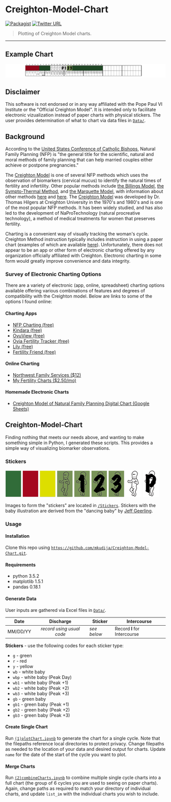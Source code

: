 # Creighton-Model-Chart

[![Packagist](https://img.shields.io/packagist/l/doctrine/orm.svg?maxAge=2592000)](https://github.com/mkudija/Creighton-Model-Chart/blob/master/LICENSE)
[![Twitter URL](https://img.shields.io/twitter/url/http/shields.io.svg?style=social&maxAge=2592000)](https://twitter.com/mkudija)

> Plotting of Creighton Model charts.

---

## Example Chart
![Example](https://github.com/mkudija/Creighton-Model-Chart/blob/master/Charts/example1.png)

## Disclaimer
This software is not endorsed or in any way affiliated with the Pope Paul VI Institute or the "Official Creighton Model". It is intended only to facilitate electronic vizualization instead of paper charts with physical stickers. The user provides determination of what to chart via data files in [`Data/`](https://github.com/mkudija/Creighton-Model-Chart/tree/master/Data). 

## Background
According to the [United States Conference of Catholic Bishops](http://www.usccb.org/issues-and-action/marriage-and-family/natural-family-planning/what-is-nfp/), Natural Family Planning (NFP) is "the general title for the scientific, natural and moral methods of family planning that can help married couples either achieve or postpone pregnancies."

The [Creighton Model](http://www.creightonmodel.com/index.html) is one of several NFP methods which uses the observation of biomarkers (cervical mucus) to identify the natural times of fertility and infertility. Other popular methods include [the Billings Model](http://www.woomb.org/), [the Sympto-Thermal Method](https://sympto.org/data/manual_en_sympto.pdf), and [the Marquette Model](http://nfp.marquette.edu/), with information about other methods [here](http://www.usccb.org/issues-and-action/marriage-and-family/natural-family-planning/what-is-nfp/methods.cfm) and [here](http://verilymag.com/2016/12/how-to-chart-your-cycle-creighton-billings-two-day-sympto-thermal-marquette-lactational). The [Creighton Model](http://www.unleashingthepower.info/PDFs/IA_IntroCrMS.pdf) was developed by Dr. Thomas Hilgers at Creighton University in the 1970's and 1980's and is one of the most popular NFP methods. It has been widely studied, and has also led to the development of NaProTechnology (natural procreative technology), a method of medical treatments for women that preserves fertility.

Charting is a convenient way of visually tracking the woman's cycle. Creighton Method instruction typically includes instruction in using a paper chart (examples of which are available [here](http://www.creightonmodel.com/background.htm)). Unfortunately, there does not appear to be an app or other form of electronic charting offered by any organization officially affiliated with Creighton. Electronic charting in some form would greatly improve convenience and data integrity.

### Survey of Electronic Charting Options
There are a variety of electronic (app, online, spreadsheet) charting options available offering various combinations of features and degrees of compatibility with the Creighton model. Below are links to some of the options I found online:

#### Charting Apps
* [NFP Charting (free)](https://itunes.apple.com/us/app/nfp-charting/id300767738?mt=8)
* [Kindara (free)](https://www.kindara.com/)
* [OvuView (free)](https://play.google.com/store/apps/details?id=com.sleekbit.ovuview&hl=en)
* [Ovia Fertility Tracker (free)](https://itunes.apple.com/us/app/ovia-fertility-tracker-ovulation-calculator/id570244389?mt=8)
* [Lily (free)](http://whimsicallily.com/lily/appstore.php)
* [Fertility Friend (free)](https://itunes.apple.com/app/apple-store/id443919067?mt=8)

#### Online Charting
* [Northwest Family Services ($12)](http://www.nwfs.org/natural-family-planning/online-charting)
* [My Fertility Charts ($2.50/mo)](http://www.myfertilitycharts.com/)

#### Homemade Electronic Charts
* [Creighton Model of Natural Family Planning Digital Chart (Google Sheets)](http://nfpandme.blogspot.com/2012/03/good-bye-paper-charts.html)

## Creighton-Model-Chart
Finding nothing that meets our needs above, and wanting to make something simple in Python, I generated these scripts. This provides a simple way of visualizing biomarker observations.

### Stickers
<img src="https://github.com/mkudija/Creighton-Model-Chart/blob/master/Stickers/g.png" width="50"/> <img src="https://github.com/mkudija/Creighton-Model-Chart/blob/master/Stickers/r.png" width="50"/> <img src="https://github.com/mkudija/Creighton-Model-Chart/blob/master/Stickers/y.png" width="50"/> <img src="https://github.com/mkudija/Creighton-Model-Chart/blob/master/Stickers/gb.png" width="50"/> <img src="https://github.com/mkudija/Creighton-Model-Chart/blob/master/Stickers/gb1.png" width="50"/> <img src="https://github.com/mkudija/Creighton-Model-Chart/blob/master/Stickers/gb2.png" width="50"/> <img src="https://github.com/mkudija/Creighton-Model-Chart/blob/master/Stickers/gb3.png" width="50"/> <img src="https://github.com/mkudija/Creighton-Model-Chart/blob/master/Stickers/wb.png" width="50"/> <img src="https://github.com/mkudija/Creighton-Model-Chart/blob/master/Stickers/wbp.png" width="50"/>

Images to form the "stickers" are located in [`/Stickers`](https://github.com/mkudija/Creighton-Model-Chart/tree/master/Stickers). Stickers with the baby illustration are derived from the "dancing baby" by [Jeff Geerling](https://www.jeffgeerling.com/blog/2010/dancing-baby-illustration). 

### Usage

#### Installation
Clone this repo using [`https://github.com/mkudija/Creighton-Model-Chart.git`](https://github.com/mkudija/Creighton-Model-Chart.git).

#### Requirements

* python 3.5.2
* matplotlib 1.5.1
* pandas 0.18.1


#### Generate Data
User inputs are gathered via Excel files in [`Data/`](https://github.com/mkudija/Creighton-Model-Chart/tree/master/Data). 

| Date          | Discharge     | Sticker  | Intercourse  | 
| ------------- |:-------------:| -------- | ------------ |
| MM/DD/YY      | *record using usual code* | *see below* | Record **I** for Intercourse | 

**Stickers** - use the following codes for each sticker type:
- `g` - green
- `r` - red
- `y` - yellow
- `wb` - white baby
- `wbp` - white baby (Peak Day)
- `wb1` - white baby (Peak +1)
- `wb2` - white baby (Peak +2)
- `wb3` - white baby (Peak +3)
- `gb` - green baby 
- `gb1` - green baby (Peak +1)
- `gb2` - green baby (Peak +2)
- `gb3` - green baby (Peak +3)


#### Create Single Chart
Run [`(1)plotChart.ipynb`](https://github.com/mkudija/Creighton-Model-Chart/blob/master/(1)plotChart.ipynb) to generate the chart for a single cycle. Note that the filepaths reference local directories to protect privacy. Change filepaths as needed to the location of your data and desired output for charts. Update `name` for the date of the start of the cycle you want to plot. 

#### Merge Charts
Run [`(2)combineCharts.ipynb`](https://github.com/mkudija/Creighton-Model-Chart/blob/master/(2)combineCharts.ipynb) to combine multiple single cycle charts into a full chart (the group of 6 cycles you are used to seeing on paper charts). Again, change paths as required to match your directory of individual charts, and update `list_im` with the individual charts you wish to include.  

